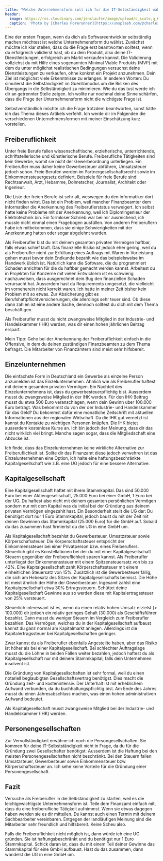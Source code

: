 ```yaml
---
title: 'Welche Unternehmensform soll ich für die IT-Selbständigkeit wählen?'
header:
  image: https://res.cloudinary.com/jenslaufer/image/upload/c_scale,q_65,w_800/v1615277448/charles-forerunner-3fPXt37X6UQ-unsplash.jpg
  caption: 'Photo by [Charles Forerunner](https://unsplash.com/@charles_forerunner?utm_source=unsplash&amp;utm_medium=referral&amp;utm_content=creditCopyText) [**Unsplash**](https://unsplash.com/s/photos/corporate?utm_source=unsplash&amp;utm_medium=referral&amp;utm_content=creditCopyText)'
---
```


Eine der ersten Fragen, wenn du dich als Softwareentwickler selbständig machen möchtest ist welche Unternehmensform du wählst. Zunächst möchte ich klar stellen, dass du die Frage erst beantworten solltest, wenn du erfolgreich validierst hast, ob du dein Produkt, also deine IT-Dienstleistungen, erfolgreich am Markt verkaufen kannst. Die Validierung vollziehst du mit Hilfe eines sogenannten Minimal Viable Produkts (MVP) mit dem du unter möglichst realistischen Bedingungen versuchst deine Dienstleistungen zu verkaufen, ohne konkret ein Projekt anzunehmen. Dein Ziel ist möglichst viele Erkenntnisse zu erlangen. In anderen Worten: Du simulierst die Selbständigkeit im Guerillamodus um die Risiken des Übergangs in die Selbständigkeit zu minimieren. Wie du das tust werde ich dir an getrennter Stelle zeigen. Ich wollte nur nochmal deine Sinne schärfen, dass die Frage der Unternehmensform nicht die wichtigste Frage ist.

Selbstverständlich möchte ich die Frage trotzdem beantworten, sonst hätte ich das Thema dieses Artikels verfehlt. Ich werde dir im Folgenden die verschiedenen Unternehmensformen mit meiner Einschätzung kurz vorstellen.

## Freiberuflichkeit

Unter freie Berufe fallen wissenschafltische, erzieherische, unterrichtende, schriftstellerische und künstlerische Berufe. Freiberufliche Tätigkeiten sind kein Gewerbe, womit sie nicht der Gewerbeordnung unterliegen. Ein Freiberufler muss daher keine Gewerbesteuer abführen, Umsatzsteuer jedoch schon. Freie Berufen werden im Partnergesellschaftsrecht sowie im Einkommenssteuergesetz definiert. Beispiele für freie Berufe sind Rechtsanwalt, Arzt, Hebamme, Dolmetscher, Journalist, Architekt oder Ingenieur.

Die Liste der freien Berufe ist sehr alt, weswegen du den Informatiker dort nicht finden wirst. Das ist ein Problem, weil mancher Finanzbeamter dem Informatiker die Anerkennung des Freiberuflerstatus verweigert. Ich selbst hatte keine Probleme mit der Anerkennung, weil ich Diplomingenieur der Elektrotechnik bin. Ein formloser Schrieb war bei mir ausreichend, ich musste nicht einmal einen Fragebogen ausfüllen. Von anderen Freiberuflern habe ich mitbekommen, dass sie einige Schwierigkeiten mit der Anerkennung hatten oder sogar abgelehnt wurden.

Als Freiberufler bist du mit deinem gesamten privaten Vermögen haftbar, falls etwas schief läuft. Das finanzielle Risiko ist jedoch eher gering, weil du als Freiberufler nicht zur Erfüllung eines Auftrags mit Waren in Vorleistung gehen musst bevor dein Endkunde bezahlt wie das beispielsweise im Handwerk üblich ist.
Natürlich kann die Software, die du programmiert Schaden anrichten für die du haftbar gemacht werden kannst. Arbeitest du in Projekten für Konzerne mit vielen Entwicklern ist es schwierig nachzuweisen, dass ausgerechnet dein Bug den finanziellen Schaden verursacht hat. Ausserdem hast du Requirements umgesetzt, die vielleicht im vorneherein nicht korrekt waren. Ich hatte in meiner Zeit bisher kein Problem mit so etwas. Zur Absicherung gibt es Berufshaftpflichtversicherungen, die allerdings sehr teuer sind. Ob diese dann zahlen ist eine andere Sache, dennoch solltest du dich mit dem Thema beschäftigen.

Als Freiberufler musst du nicht zwangsweise Mitglied in der Industrie- und Handelskammer (IHK) werden, was dir einen hohen jährlichen Beitrag erspart.

Mein Tipp: Gehe bei der Anerkennung der Freiberuflichkeit einfach in die Offensive, in dem du deinen zuständigen Finanzbeamten zu dem Thema befragst. Die Mitarbeiter von Finanzämtern sind meist sehr hilfsbereit.

## Einzelunternehmen

Die einfachste Form in Deutschland ein Gewerbe als einzelne Person anzumelden ist das Einzelunternehmen. Ähnlich wie als Freiberufler haftest mit deinem gesamten privaten Vermögen.
Ein Nachteil des Einzelunternehmens ist, dass du gewerbesteuerpflichtig bist. Ausserdem musst du zwangsweise Mitglied in der IHK werden. Für den IHK-Beitrag musst du etwa 500 Euro veranschlagen, wenn dein Gewinn uber 100.000 Euro beträgt. Was bekommst du von der der Industrie- und Handelskammer für das Geld? Du bekommst dafür eine monatliche Zeitschrift mit aktuellen Informationen aus der regionalen Wirtschaft. Da die IHK gut vernetzt ist kannst du Kontakte zu wichtigen Personen knüpfen. Die IHK bietet ausserdem kostenlose Kurse an. Ich bin jedoch der Meinung, dass dir das nicht wirklich viel bringt. Manche sagen sogar, dass die Mitgliedschaft eine Abzocke ist.

Ich finde, dass das Einzelunternehmen keine wirkliche Alternative zur Freiberuflichkeit ist. Sollte dir das Finanzamt diese jedoch verwehren ist das Einzelunternehmen eine Option, ich halte eine haftungsbeschränkte Kapitalgesellschaft wie z.B. eine UG jedoch für eine bessere Alternative.

## Kapitalgesellschaft

Eine Kapitalgesellschaft haftet mit ihrem Stammkapital. Das sind 50.000 Euro bei einer Aktiengesellschaft, 25.000 Euro bei einer GmbH, 1 Euro bei der UG. Du haftest also nicht mit deinem gesamten persönlichen Vermögen sondern nur mit dem Kapital was du initial bei der Gründung aus deinem privaten Vermögen eingezahlt hast. Ein Besonderheit stellt die UG dar: Du benötigst dort nur 1 Euro Stammkapital, jedoch baust du mit der Zeit mit deinen Gewinnen das Stammkapital (25.000 Euro) für die GmbH auf. Sobald du das zusammen hast firmiertst du die UG in eine GmbH um.

Als Kapitalgesellschaft bezahlst du Gewerbesteuer, Umsatzsteuer sowie Körperschafssteuer. Die Körperschaftssteuer entspricht der Einkommenssteuer bei einer Privatperson bzw. eines Freiberuflers.
Steuerlich gibt es Konstellationen bei der du mit einer Kapitalgesellschaft Steuern gegenüber der Freiberuflichkeit sparen kannst. Als Freiberufler unterliegst der Einkommenssteuer mit einem Spitzensteuersatz von bis zu 42%. Eine Kapitalgesellschaft zahlt Körperschaftssteuer mit einem einheitlichen Steuersatz von 15%. Zusätzlich ist die Gewerbesteuer fällig, die sich am Hebesatz des Sitzes der Kapitalgesellschafts bemisst. Die Höhe ist meist ähnlich der Höhe der Gewerbesteuer. Ingesamt zahlst eine Kapitalgesellschaft etwa 30% Ertragssteuern. Schüttet deine Kapitalgesellschaft Gewinne aus so werden diese mit Kapitalertragssteuer von 25% versteuert.

Steuerlich interessant ist es, wenn du einen relativ hohen Umsatz erzielst (> 100.000) dir jedoch ein relativ geringes Gehalt (30.000) als Geschäftsführer bezahlst. Dann musst du weniger Steuern im Vergleich zum Freiberufler bezahlen. Das Vermögen, welches du in der Kapitalgesellschaft aufbaust kannst du ganz normal am Kapitalmarkt anlegen. Allerdings ist die Kapitalertragssteuer bei Kapitalgesellschaften geringer.

Zwar kannst du als Freiberufler ebenfalls Angestellte haben, aber das Risiko ist höher als bei einer Kapitalgesellschaft. Bei schlechter Auftragslage musst du die Löhne in beiden Fällen weiter bezahlen, jedoch haftest du als Kapitalgesellschaft nur mit deinem Stammkapital, falls dein Unternehmen insolvent ist.

Die Gründung von Kapitalgesellschaften ist sehr formal, weil du einen notariell beglaubigten Gesellschaftsvertrag benötigst. Dies macht die Gründung zeit- und kostenintensiv. Der Unterhalt ist mit erheblichem Aufwand verbunden, da du buchhaltungspflichtig bist. Am Ende des Jahres musst du einen Jahresabschluss machen, was einen hohen administrativen Aufwand bedeutet.

Als Kapitalgesellschaft musst zwangsweise Mitglied bei der Industrie- und Handelskammer (IHK) werden.

## Personengesellschaften

Zur Vervollständigkeit erwähne ich noch die Persongesellschaften. Sie kommen für deine IT-Selbstständigkeit nicht in Frage, da du für die Gründung zwei Gesellschafter benötigst. Ausserdem ist die Haftung bei den meisten Personengesellschaften nicht beschränkt. Bei den Steuern fallen Umsatzsteuer, Gewerbesteuer sowie Einkommensteuer bzw. Körperschaftssteuer an. Ich sehe keine Vorteile für die Gründung einer Personengesellschaft.

## Fazit

Versuche als Freiberufler in die Selbständigkeit zu starten, weil es die leichtgewichtigste Unternehmensform ist. Teile dem Finanzamt einfach mit, dass du eine freiberufliche Tätigkeit aufnimmst. Wenn sie etwas dagegen haben werden sie es dir mitteilen. Du kannst auch einen Termin mit deinem Sachbearbeiter vereinbaren. Entgegen der landläufigen Meinung sind die Mitarbeiter sehr freundlich und hilfsbereit. Keine Scheu also.

Falls die Freiberuflichkeit nicht möglich ist, dann würde ich eine UG gründen. Sie ist haftungsbeschränkt und du benötigst nur 1 Euro Stammkapital. Schick daran ist, dass du mit einem Teil deiner Gewinne das Stammkapital für eine GmbH aufbaust. Hast du das zusammen, dann wandelst die UG in eine GmbH um.
